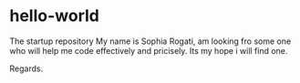 # hello-world
The startup repository
 My name is Sophia Rogati, am looking fro some one who will help me code effectively and pricisely.
 Its my hope i will find one.
 
 Regards.
